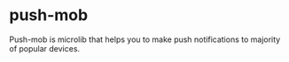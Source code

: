 push-mob
========

Push-mob is microlib that helps you to make push notifications to majority of popular devices.

